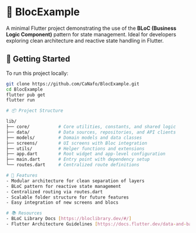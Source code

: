 # 🧱 BlocExample

A minimal Flutter project demonstrating the use of the **BLoC (Business Logic Component)** pattern for state management. Ideal for developers exploring clean architecture and reactive state handling in Flutter.

## 🚀 Getting Started

To run this project locally:

```bash
git clone https://github.com/CaNafo/BlocExample.git
cd BlocExample
flutter pub get
flutter run

# 📦 Project Structure

lib/
├── core/           # Core utilities, constants, and shared logic
├── data/           # Data sources, repositories, and API clients
├── models/         # Domain models and data classes
├── screens/        # UI screens with Bloc integration
├── utils/          # Helper functions and extensions
├── app.dart        # Root widget and app-level configuration
├── main.dart       # Entry point with dependency setup
└── routes.dart     # Centralized route definitions

# 🔧 Features
- Modular architecture for clean separation of layers
- BLoC pattern for reactive state management
- Centralized routing via routes.dart
- Scalable folder structure for future features
- Easy integration of new screens and blocs

# 📚 Resources
- BLoC Library Docs [https://bloclibrary.dev/#/]
- Flutter Architecture Guidelines [https://docs.flutter.dev/data-and-backend/state-mgmt/simple]
